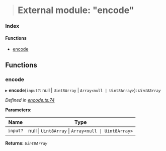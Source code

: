 > # External module: "encode"

### Index

#### Functions

* [encode](_encode_.md#encode)

## Functions

###  encode

▸ **encode**(`input?`: null | `Uint8Array` | `Array<null | Uint8Array>`): *`Uint8Array`*

*Defined in [encode.ts:74](https://github.com/polkadot-js/common/blob/e5ab357/packages/trie-codec/src/encode.ts#L74)*

**Parameters:**

Name | Type |
------ | ------ |
`input?` | null \| `Uint8Array` \| `Array<null \| Uint8Array>` |

**Returns:** *`Uint8Array`*